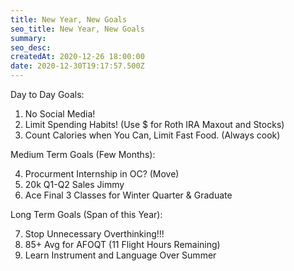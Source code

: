 ```yaml
---
title: New Year, New Goals
seo_title: New Year, New Goals
summary: 
seo_desc: 
createdAt: 2020-12-26 18:00:00
date: 2020-12-30T19:17:57.500Z
---
```


Day to Day Goals:

1. No Social Media!
2. Limit Spending Habits! (Use $ for Roth IRA Maxout and Stocks)
3. Count Calories when You Can, Limit Fast Food. (Always cook)

Medium Term Goals (Few Months):

4. Procurment Internship in OC? (Move)
5. 20k Q1-Q2 Sales Jimmy
6. Ace Final 3 Classes for Winter Quarter & Graduate

Long Term Goals (Span of this Year):

7. Stop Unnecessary Overthinking!!!
8. 85+ Avg for AFOQT (11 Flight Hours Remaining)
9. Learn Instrument and Language Over Summer

